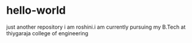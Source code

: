 # hello-world
just another repository
i am roshini.i am currently pursuing my B.Tech at thiygaraja college of engineering
